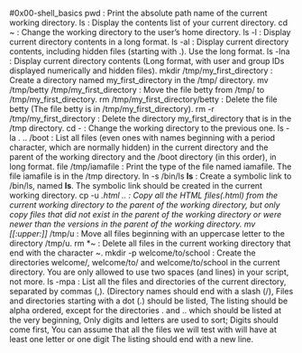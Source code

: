 #0x00-shell_basics
pwd : Print the absolute path name of the current working directory.
ls : Display the contents list of your current directory.
cd ~ : Change the working directory to the user’s home directory.
ls -l : Display current directory contents in a long format.
ls -al : Display current directory contents, including hidden files (starting with .). Use the long format.
ls -lna : Display current directory contents (Long format, with user and group IDs displayed numerically and hidden files).
mkdir /tmp/my_first_directory : Create a directory named my_first_directory in the /tmp/ directory.
mv /tmp/betty /tmp/my_first_directory : Move the file betty from /tmp/ to /tmp/my_first_directory.
rm /tmp/my_first_directory/betty : Delete the file betty (The file betty is in /tmp/my_first_directory).
rm -r /tmp/my_first_directory : Delete the directory my_first_directory that is in the /tmp directory.
cd - : Change the working directory to the previous one.
ls -la . .. /boot : List all files (even ones with names beginning with a period character, which are normally hidden) in the current directory and the parent of the working directory and the /boot directory (in this order), in long format.
file /tmp/iamafile : Print the type of the file named iamafile. The file iamafile is in the /tmp directory.
ln -s /bin/ls __ls__ : Create a symbolic link to /bin/ls, named __ls__. The symbolic link should be created in the current working directory.
cp -u *.html .. : Copy all the HTML files(.html) from the current working directory to the parent of the working directory, but only copy files that did not exist in the parent of the working directory or were newer than the versions in the parent of the working directory.
mv [[:upper:]]* /tmp/u : Move all files beginning with an uppercase letter to the directory /tmp/u.
rm *~ : Delete all files in the current working directory that end with the character ~.
mkdir -p welcome/to/school : Create the directories welcome/, welcome/to/ and welcome/to/school in the current directory. You are only allowed to use two spaces (and lines) in your script, not more.
ls -mpa : List all the files and directories of the current directory, separated by commas (,). (Directory names should end with a slash (/), Files and directories starting with a dot (.) should be listed, The listing should be alpha ordered, except for the directories . and .. which should be listed at the very beginning, Only digits and letters are used to sort; Digits should come first, You can assume that all the files we will test with will have at least one letter or one digit
The listing should end with a new line.
